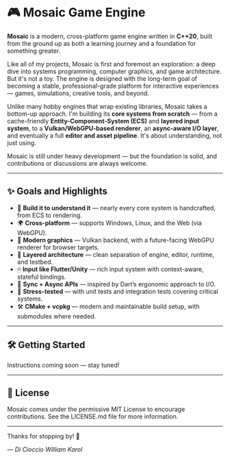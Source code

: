 # 🎮 Mosaic Game Engine

**Mosaic** is a modern, cross-platform game engine written in **C++20**, built from the ground up as both a learning journey and a foundation for something greater.

Like all of my projects, Mosaic is first and foremost an exploration: a deep dive into systems programming, computer graphics, and game architecture. But it's not a toy. The engine is designed with the long-term goal of becoming a stable, professional-grade platform for interactive experiences — games, simulations, creative tools, and beyond.

Unlike many hobby engines that wrap existing libraries, Mosaic takes a bottom-up approach. I'm building its **core systems from scratch** — from a cache-friendly **Entity-Component-System (ECS)** and **layered input system**, to a **Vulkan/WebGPU-based renderer**, an **async-aware I/O layer**, and eventually a full **editor and asset pipeline**. It's about understanding, not just using.

Mosaic is still under heavy development — but the foundation is solid, and contributions or discussions are always welcome.

---

## ✨ Goals and Highlights

- 🧱 **Build it to understand it** — nearly every core system is handcrafted, from ECS to rendering.
- 🌍 **Cross-platform** — supports Windows, Linux, and the Web (via WebGPU).
- 🎨 **Modern graphics** — Vulkan backend, with a future-facing WebGPU renderer for browser targets.
- 🧠 **Layered architecture** — clean separation of engine, editor, runtime, and testbed.
- 🖱 **Input like Flutter/Unity** — rich input system with context-aware, stateful bindings.
- 🔄 **Sync + Async APIs** — inspired by Dart’s ergonomic approach to I/O.
- 🧪 **Stress-tested** — with unit tests and integration tests covering critical systems.
- 🛠 **CMake + vcpkg** — modern and maintainable build setup, with submodules where needed.

---

## 🛠 Getting Started

Instructions coming soon — stay tuned!

---

## 📄 License

Mosaic comes under the permissive MIT License to encourage contributions. See the LICENSE.md file for more information.

---

Thanks for stopping by! 🌟

_— Di Cioccio William Karol_
